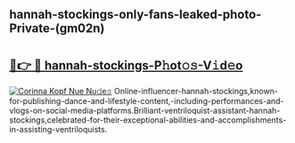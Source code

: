 ## hannah-stockings-only-fans​-leaked-photo​-Private-(gm02n)


# <h2><a href="https://mediaupload.pro?title=hannah-stockings&ref=git">🔗👉 🔴 hannah-stockings-P𝚑ot𝚘𝚜-V𝚒d𝚎o</a></h2>

[![Corinna Kopf Nue Nu𝚍e𝚜](https://i.imgur.com/0qMVB7G.gif)](https://mediaupload.pro?title=hannah-stockings&ref=git)
Online-influencer-hannah-stockings,known-for-publishing-dance-and-lifestyle-content,-including-performances-and-vlogs-on-social-media-platforms.Brilliant-ventriloquist-assistant-hannah-stockings,celebrated-for-their-exceptional-abilities-and-accomplishments-in-assisting-ventriloquists.  